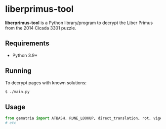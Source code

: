 # liberprimus-tool

**liberprimus-tool** is a Python library/program to decrypt the Liber Primus
from the 2014 Cicada 3301 puzzle.

## Requirements

* Python 3.9+

## Running

To decrypt pages with known solutions:

```bash
$ ./main.py
```

## Usage

```python
from gematria import ATBASH, RUNE_LOOKUP, direct_translation, rot, vigenere
# etc
```
